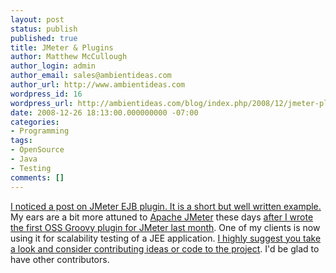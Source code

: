 ```yaml
---
layout: post
status: publish
published: true
title: JMeter & Plugins
author: Matthew McCullough
author_login: admin
author_email: sales@ambientideas.com
author_url: http://www.ambientideas.com
wordpress_id: 16
wordpress_url: http://ambientideas.com/blog/index.php/2008/12/jmeter-plugins/
date: 2008-12-26 18:13:00.000000000 -07:00
categories:
- Programming
tags:
- OpenSource
- Java
- Testing
comments: []
---
```

<p><a href="http://mikedesjardins.us/wordpress/2008/12/test-your-ejbs-with-jmeter/" target="_blank">I noticed a post on JMeter EJB plugin. It is a short but well written example.</a> My ears are a bit more attuned to <a href="http://jakarta.apache.org/jmeter/" target="_blank">Apache JMeter</a> these days <a href="http://code.google.com/p/jmeter-groovy-sampler/" target="_blank">after I wrote the first OSS Groovy plugin for JMeter last month</a>. One of my clients is now using it for scalability testing of a JEE application. <a href="http://code.google.com/p/jmeter-groovy-sampler/" target="_blank">I highly suggest you take a look and consider contributing ideas or code to the project</a>. I'd be glad to have other contributors.</p>
